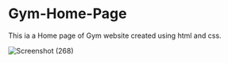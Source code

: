 # Gym-Home-Page

This ia a Home page of Gym website created using html and css.

![Screenshot (268)](https://user-images.githubusercontent.com/70268807/91629198-769c6e00-e9e4-11ea-90a3-ad7e212f51f3.png)
